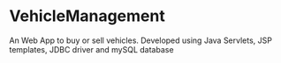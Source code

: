 # VehicleManagement
An Web App to buy or sell vehicles. Developed using Java Servlets, JSP templates, JDBC driver and mySQL database
